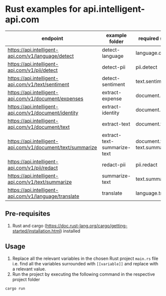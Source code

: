 # Rust examples for api.intelligent-api.com

| endpoint                                                   | example folder              | required scopes                   |
| ---------------------------------------------------------- | --------------------------- | --------------------------------- |
| https://api.intelligent-api.com/v1/language/detect         | detect-language             | language.detect                   |
| https://api.intelligent-api.com/v1/pii/detect              | detect-pii                  | pii.detect                        |
| https://api.intelligent-api.com/v1/text/sentiment          | detect-sentiment            | text.sentiment                    |
| https://api.intelligent-api.com/v1/document/expenses       | extract-expense             | document.expense                  |
| https://api.intelligent-api.com/v1/document/identity       | extract-identity            | document.identity                 |
| https://api.intelligent-api.com/v1/document/text           | extract-text                | document.text                     |
| https://api.intelligent-api.com/v1/document/text/summarize | extract-text-summarize-text | document.text<br />text.summarize |
| https://api.intelligent-api.com/v1/pii/redact              | redact-pii                  | pii.redact                        |
| https://api.intelligent-api.com/v1/text/summarize          | summarize-text              | text.summarize                    |
| https://api.intelligent-api.com/v1/language/translate      | translate                   | language.translate                |

## Pre-requisites

1. Rust and cargo (https://doc.rust-lang.org/cargo/getting-started/installation.html) installed

## Usage

1. Replace all the relevant variables in the chosen Rust project `main.rs` file i.e. find all the variables surrounded with `[[variable]]` and replace with a relevant value.
2. Run the project by executing the following command in the respective project folder

```shell
cargo run
```
